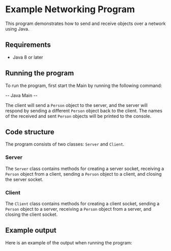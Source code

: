 # Example Networking Program

This program demonstrates how to send and receive objects over a network using Java.

## Requirements

- Java 8 or later

## Running the program

To run the program, first start the Main by running the following command:

-- Java Main --

The client will send a `Person` object to the server, and the server will respond by sending a different `Person` object back to the client. The names of the received and sent `Person` objects will be printed to the console.

## Code structure

The program consists of two classes: `Server` and `Client`.

### Server

The `Server` class contains methods for creating a server socket, receiving a `Person` object from a client, sending a `Person` object to a client, and closing the server socket.

### Client

The `Client` class contains methods for creating a client socket, sending a `Person` object to a server, receiving a `Person` object from a server, and closing the client socket.

## Example output

Here is an example of the output when running the program:



